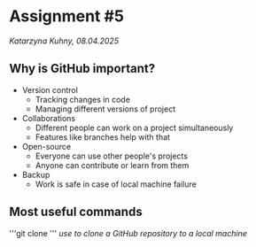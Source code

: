# Assignment #5
*Katarzyna Kuhny, 08.04.2025*

## Why is GitHub important?
+ Version control
  + Tracking changes in code
  + Managing different versions of project
+ Collaborations
  + Different people can work on a project simultaneously
  + Features like branches help with that
+ Open-source
  + Everyone can use other people's projects
  + Anyone can contribute or learn from them
+ Backup
  + Work is safe in case of local machine failure

## Most useful commands
'''git clone <url>'''
*use to clone a GitHub repository to a local machine*

